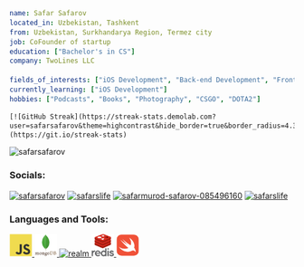 ```yaml
name: Safar Safarov
located_in: Uzbekistan, Tashkent
from: Uzbekistan, Surkhandarya Region, Termez city
job: CoFounder of startup
education: ["Bachelor's in CS"]
company: TwoLines LLC

fields_of_interests: ["iOS Development", "Back-end Development", "Front-End Development"]
currently_learning: ["iOS Development"]
hobbies: ["Podcasts", "Books", "Photography", "CSGO", "DOTA2"]
```
<p align="center">
    
    [![GitHub Streak](https://streak-stats.demolab.com?user=safarsafarov&theme=highcontrast&hide_border=true&border_radius=4.3)](https://git.io/streak-stats)
</p>

<p align="left">
    <img src="https://komarev.com/ghpvc/?username=safarsafarov&label=Profile%20views&color=0e75b6&style=flat"
        alt="safarsafarov" />

</p>
<h3 align="left">Socials:</h3>
<a href="https://dev.to/safarsafarov" target="blank"><img align="center"
        src="https://raw.githubusercontent.com/rahuldkjain/github-profile-readme-generator/master/src/images/icons/Social/devto.svg"
        alt="safarsafarov" height="30" width="40" /></a>
<a href="https://twitter.com/safarslife" target="blank"><img align="center"
        src="https://raw.githubusercontent.com/rahuldkjain/github-profile-readme-generator/master/src/images/icons/Social/twitter.svg"
        alt="safarslife" height="30" width="40" /></a>
<a href="https://linkedin.com/in/safarmurod-safarov-085496160" target="blank"><img align="center"
        src="https://raw.githubusercontent.com/rahuldkjain/github-profile-readme-generator/master/src/images/icons/Social/linked-in-alt.svg"
        alt="safarmurod-safarov-085496160" height="30" width="40" /></a>
<a href="https://instagram.com/safarslife" target="blank"><img align="center"
        src="https://raw.githubusercontent.com/rahuldkjain/github-profile-readme-generator/master/src/images/icons/Social/instagram.svg"
        alt="safarslife" height="30" width="40" /></a>

<p align="left">

</p>

<h3 align="left">Languages and Tools:</h3>
<p align="left"> <a href="https://developer.mozilla.org/en-US/docs/Web/JavaScript" target="_blank" rel="noreferrer">
        <img src="https://raw.githubusercontent.com/devicons/devicon/master/icons/javascript/javascript-original.svg"
            alt="javascript" width="40" height="40" /> </a>
    <a href="https://www.mongodb.com/" target="_blank" rel="noreferrer"> <img
            src="https://raw.githubusercontent.com/devicons/devicon/master/icons/mongodb/mongodb-original-wordmark.svg"
            alt="mongodb" width="40" height="40" /> </a> <a href="https://realm.io/" target="_blank" rel="noreferrer">
        <img src="https://raw.githubusercontent.com/bestofjs/bestofjs-webui/8665e8c267a0215f3159df28b33c365198101df5/public/logos/realm.svg"
            alt="realm" width="40" height="40" /> </a> <a href="https://redis.io" target="_blank" rel="noreferrer"> 
            <img src="https://raw.githubusercontent.com/devicons/devicon/master/icons/redis/redis-original-wordmark.svg" alt="redis" width="40" height="40" /> </a> 
            <a href="https://developer.apple.com/swift/" target="_blank" rel="noreferrer"> 
            <img src="https://raw.githubusercontent.com/devicons/devicon/master/icons/swift/swift-original.svg" alt="swift" width="40" height="40" /> <a> </p>
